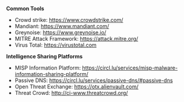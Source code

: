 


**Common Tools**


- Crowd strike: https://www.crowdstrike.com/
- Mandiant: https://www.mandiant.com/
- Greynoise: https://www.greynoise.io/
- MITRE Attack Framework: https://attack.mitre.org/
- Virus Total: https://virustotal.com

**Intelligence Sharing Platforms**
- MISP Information Platform: https://circl.lu/services/misp-malware-information-sharing-platform/
- Passive DNS: https://circl.lu/services/passive-dns/#passive-dns
- Open Threat Exchange: https://otx.alienvault.com/
- Threat Crowd: http://ci-www.threatcrowd.org/
